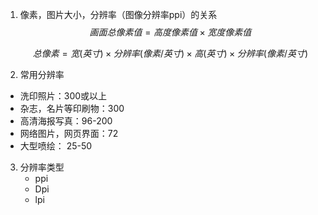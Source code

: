 1. 像素，图片大小，分辨率（图像分辨率ppi）的关系
   $$
   画面总像素值 = 高度像素值 × 宽度像素值
   $$

   $$
   总像素  =  宽(英寸) ×  分辨率(像素/英寸) × 高(英寸) × 分辨率(像素/英寸)
   $$

2.  常用分辨率

   - 洗印照片：300或以上
   - 杂志，名片等印刷物：300
   - 高清海报写真：96-200
   - 网络图片，网页界面：72
   - 大型喷绘： 25-50

3. 分辨率类型
   - ppi
   - Dpi
   - lpi

